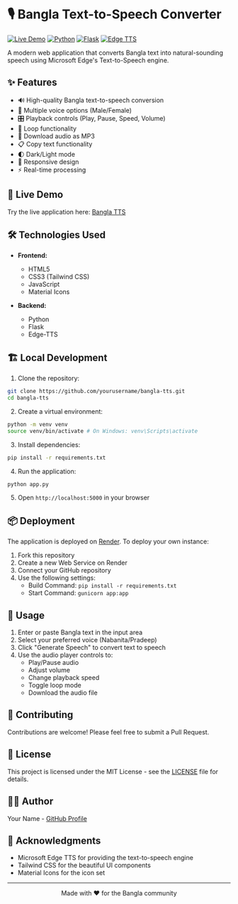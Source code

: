 # 🎙️ Bangla Text-to-Speech Converter

[![Live Demo](https://img.shields.io/badge/demo-live-brightgreen)](https://banglatts.onrender.com/)
[![Python](https://img.shields.io/badge/python-3.9-blue)](https://www.python.org/downloads/)
[![Flask](https://img.shields.io/badge/flask-2.0-lightgrey)](https://flask.palletsprojects.com/)
[![Edge TTS](https://img.shields.io/badge/edge--tts-latest-orange)](https://github.com/rany2/edge-tts)

A modern web application that converts Bangla text into natural-sounding speech using Microsoft Edge's Text-to-Speech engine.

## ✨ Features

- 🔊 High-quality Bangla text-to-speech conversion
- 👥 Multiple voice options (Male/Female)
- 🎛️ Playback controls (Play, Pause, Speed, Volume)
- 🔄 Loop functionality
- 💾 Download audio as MP3
- 📋 Copy text functionality
- 🌓 Dark/Light mode
- 📱 Responsive design
- ⚡ Real-time processing

## 🚀 Live Demo

Try the live application here: [Bangla TTS](https://banglatts.onrender.com/)

## 🛠️ Technologies Used

- **Frontend:**
  - HTML5
  - CSS3 (Tailwind CSS)
  - JavaScript
  - Material Icons

- **Backend:**
  - Python
  - Flask
  - Edge-TTS

## 🏗️ Local Development

1. Clone the repository:
```bash
git clone https://github.com/yourusername/bangla-tts.git
cd bangla-tts
```

2. Create a virtual environment:
```bash
python -m venv venv
source venv/bin/activate # On Windows: venv\Scripts\activate
```

3. Install dependencies:
```bash
pip install -r requirements.txt
```
4. Run the application:
```bash
python app.py
```

5. Open `http://localhost:5000` in your browser

## 📦 Deployment

The application is deployed on [Render](https://render.com). To deploy your own instance:

1. Fork this repository
2. Create a new Web Service on Render
3. Connect your GitHub repository
4. Use the following settings:
   - Build Command: `pip install -r requirements.txt`
   - Start Command: `gunicorn app:app`

## 🎯 Usage

1. Enter or paste Bangla text in the input area
2. Select your preferred voice (Nabanita/Pradeep)
3. Click "Generate Speech" to convert text to speech
4. Use the audio player controls to:
   - Play/Pause audio
   - Adjust volume
   - Change playback speed
   - Toggle loop mode
   - Download the audio file

## 🤝 Contributing

Contributions are welcome! Please feel free to submit a Pull Request.

## 📝 License

This project is licensed under the MIT License - see the [LICENSE](LICENSE) file for details.

## 👨‍💻 Author

Your Name - [GitHub Profile](https://github.com/yourusername)

## 🙏 Acknowledgments

- Microsoft Edge TTS for providing the text-to-speech engine
- Tailwind CSS for the beautiful UI components
- Material Icons for the icon set

---

<p align="center">Made with ❤️ for the Bangla community</p>
